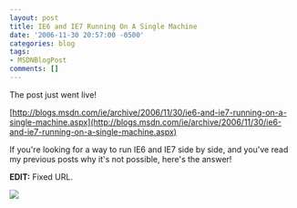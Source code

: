 ```yaml
---
layout: post
title: IE6 and IE7 Running On A Single Machine
date: '2006-11-30 20:57:00 -0500'
categories: blog
tags:
- MSDNBlogPost
comments: []
---
```


The post just went live!

[http://blogs.msdn.com/ie/archive/2006/11/30/ie6-and-ie7-running-on-a-single-machine.aspx](http://blogs.msdn.com/ie/archive/2006/11/30/ie6-and-ie7-running-on-a-single-machine.aspx)

If you're looking for a way to run IE6 and IE7 side by side, and you've read my previous posts why it's not possible, here's the answer!

**EDIT:** Fixed URL.

![](http://blogs.msdn.com/aggbug.aspx?PostID=1180052)